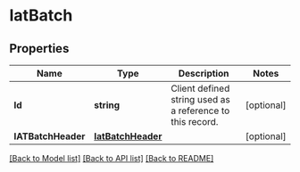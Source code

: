 # IatBatch

## Properties

Name | Type | Description | Notes
------------ | ------------- | ------------- | -------------
**Id** | **string** | Client defined string used as a reference to this record. | [optional] 
**IATBatchHeader** | [**IatBatchHeader**](IATBatchHeader.md) |  | [optional] 

[[Back to Model list]](../README.md#documentation-for-models) [[Back to API list]](../README.md#documentation-for-api-endpoints) [[Back to README]](../README.md)


